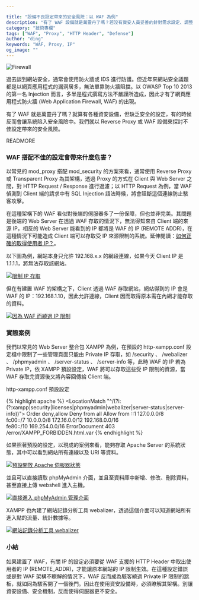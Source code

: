 ```yaml
---

title: "設備不良設定帶來的安全風險：以 WAF 為例"
description: "有了 WAF 設備就是萬靈丹了嗎？若沒有資安人員妥善的針對需求設定、調整架構，很可能反而因為資安設備而帶來風險。本文將以 WAF 為例，探討不良設定的設備帶來的危害。"
category: "技術專欄"
tags: ["WAF", "Proxy", "HTTP Header", "Defense"]
author: "ding"
keywords: "WAF, Proxy, IP"
og_image: ""
---
```



![Firewall](https://farm7.staticflickr.com/6155/6183500441_5de4a999eb_z.jpg)
<!-- Credit: https://www.flickr.com/photos/briannabites/6183500441/ -->

過去談到網站安全，通常會使用防火牆或 IDS 進行防護。但近年來網站安全議題都是以網頁應用程式的漏洞居多，無法單靠防火牆阻擋。以 OWASP Top 10 2013 的第一名 Injection 而言，多半是程式撰寫方法不嚴謹所造成，因此才有了網頁應用程式防火牆 (Web Application Firewall, WAF) 的出現。

有了 WAF 就是萬靈丹了嗎？就算有各種資安設備，但缺乏安全的設定，有的時候反而會讓系統陷入安全風險中。我們就以 Reverse Proxy 或 WAF 設備來探討不佳設定帶來的安全風險。

READMORE

### WAF 搭配不佳的設定會帶來什麼危害？

以常見的 mod_proxy 搭配 mod_security 的方案來看，通常使用 Reverse Proxy 或 Transparent Proxy 為其架構，透過 Proxy 的方式在 Client 與 Web Server 之間，對 HTTP Request / Response 進行過濾；以 HTTP Request 為例，當 WAF 偵測到 Client 端的請求中有 SQL Injection 語法時候，將會阻斷這個連線防止駭客攻擊。

在這種架構下的 WAF 看似對後端的伺服器多了一份保障，但也並非完美。其問題是後端的 Web Server 在透過 WAF 存取的情況下，無法得知來自 Client 端的來源 IP，相反的 Web Server 能看到的 IP 都將是 WAF 的 IP (REMOTE ADDR)，在這種情況下可能造成 Client 端可以存取受 IP 來源限制的系統。延伸閱讀：[如何正確的取得使用者 IP？](http://devco.re/blog/2014/06/19/client-ip-detection/)。

以下圖為例，網站本身只允許 192.168.x.x 的網段連線，如果今天 Client IP 是 1.1.1.1，將無法存取該網站。

[![限制 IP 存取](https://lh5.googleusercontent.com/-83jVqsSvAXA/U8jvgKw26VI/AAAAAAAAAjU/J_ss99PvApw/w566-h150-no/2014-07-11-waf-configuration-security-issue-01.png "限制 IP 存取")](https://lh5.googleusercontent.com/-83jVqsSvAXA/U8jvgKw26VI/AAAAAAAAAjU/J_ss99PvApw/s2560/2014-07-11-waf-configuration-security-issue-01.png)

但在有建置 WAF 的架構之下，Client 透過 WAF 存取網站，網站得到的 IP 會是 WAF 的 IP：192.168.1.10，因此允許連線，Client 因而取得原本需在內網才能存取的資料。

[![因為 WAF 而繞過 IP 限制](https://lh3.googleusercontent.com/-hlQZaYZcEZE/U8jvhb5DHoI/AAAAAAAAAjw/jb2tUe10cl8/w784-h233-no/2014-07-11-waf-configuration-security-issue-02.png "因為 WAF 而繞過 IP 限制")](https://lh3.googleusercontent.com/-hlQZaYZcEZE/U8jvhb5DHoI/AAAAAAAAAjw/jb2tUe10cl8/s2560/2014-07-11-waf-configuration-security-issue-02.png)

### 實際案例

我們以常見的 Web Server 整合包 XAMPP 為例，在預設的 http-xampp.conf 設定檔中限制了一些管理頁面只能由 Private IP 存取，如 /security 、 /webalizer 、 /phpmyadmin 、 /server-status 、 /server-info 等，此時 WAF 的 IP 若為 Private IP，依 XAMPP 預設設定，WAF 將可以存取這些受 IP 限制的資源，當 WAF 存取完資源後又將內容回傳給 Client 端。

http-xampp.conf 預設設定

{% highlight apache %}
<LocationMatch "^/(?i:(?:xampp|security|licenses|phpmyadmin|webalizer|server-status|server-info))">
        Order deny,allow
        Deny from all
        Allow from ::1 127.0.0.0/8 \
                fc00::/7 10.0.0.0/8 172.16.0.0/12 192.168.0.0/16 \
                fe80::/10 169.254.0.0/16
         ErrorDocument 403 /error/XAMPP_FORBIDDEN.html.var
</LocationMatch>
{% endhighlight %}

如果照著預設的設定，以現成的案例來看，能夠存取 Apache Server 的系統狀態，其中可以看到網站所有連線以及 URI 等資料。

[![預設開放 Apache 伺服器狀態](https://lh5.googleusercontent.com/-EO9Rkiws9UI/U8jvhN47OoI/AAAAAAAAAj0/huRQZAHBaWM/w827-h678-no/2014-07-11-waf-configuration-security-issue-05.png "預設開放 Apache 伺服器狀態")](https://lh5.googleusercontent.com/-EO9Rkiws9UI/U8jvhN47OoI/AAAAAAAAAj0/huRQZAHBaWM/s2560/2014-07-11-waf-configuration-security-issue-05.png)

並且可以直接讀取 phpMyAdmin 介面，並且至資料庫中新增、修改、刪除資料，甚至直接上傳 webshell 進入主機。

[![直接進入 phpMyAdmin 管理介面](https://lh4.googleusercontent.com/-qLCILB4qbsI/U8jvhvJxMHI/AAAAAAAAAkQ/JrGBK7N2SgQ/w860-h678-no/2014-07-11-waf-configuration-security-issue-06.png "直接進入 phpMyAdmin 管理介面")](https://lh4.googleusercontent.com/-qLCILB4qbsI/U8jvhvJxMHI/AAAAAAAAAkQ/JrGBK7N2SgQ/s2560/2014-07-11-waf-configuration-security-issue-06.png)

XAMPP 也內建了網站記錄分析工具 webalizer，透過這個介面可以知道網站所有進入點的流量、統計數據等。

[![網站記錄分析工具 webalizer](https://lh6.googleusercontent.com/-22UDz3CWOzw/U8jvig8XCfI/AAAAAAAAAkM/JlDEr1YQXL4/w860-h678-no/2014-07-11-waf-configuration-security-issue-09.png "網站記錄分析工具 webalizer")](https://lh6.googleusercontent.com/-22UDz3CWOzw/U8jvig8XCfI/AAAAAAAAAkM/JlDEr1YQXL4/s2560/2014-07-11-waf-configuration-security-issue-09.png)

### 小結

如果建置了 WAF，有關 IP 的設定必須要從 WAF 支援的 HTTP Header 中取出使用者的 IP (REMOTE_ADDR)，才能讓原本網站的 IP 限制生效。在這種設定錯誤或是對 WAF 架構不瞭解的情況下，WAF 反而成為駭客繞過 Private IP 限制的跳板，就如同為駭客開了一個後門。因此在使用資安設備時，必須瞭解其架構。別讓資安設備、安全機制，反而使得伺服器更不安全。
